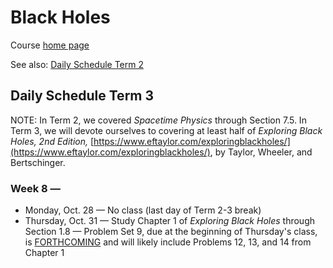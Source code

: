 # Black Holes

Course [home page](./)

See also: [Daily Schedule Term 2](./daily_schedule_term_2.html)

## Daily Schedule Term 3

NOTE: In Term 2, we covered *Spacetime Physics* through Section 7.5. In Term 3, we will devote ourselves to covering at least half of *Exploring Black Holes, 2nd Edition,* [https://www.eftaylor.com/exploringblackholes/](https://www.eftaylor.com/exploringblackholes/), by Taylor, Wheeler, and Bertschinger.

### Week 8 &mdash;

* Monday, Oct. 28 &mdash; No class (last day of Term 2-3 break)
* Thursday, Oct. 31 &mdash; Study Chapter 1 of *Exploring Black Holes* through Section 1.8 &mdash; Problem Set 9, due at the beginning of Thursday's class, is [FORTHCOMING](./assignments/ProblemSet09.nb.pdf) and will likely include Problems 12, 13, and 14 from Chapter 1
